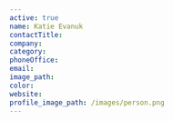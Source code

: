 ```yaml
---
active: true
name: Katie Evanuk
contactTitle:
company:
category:
phoneOffice:
email:
image_path:
color:
website:
profile_image_path: /images/person.png
---
```

